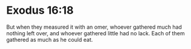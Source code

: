 # Exodus 16:18

But when they measured it with an omer, whoever gathered much had nothing left over, and whoever gathered little had no lack. Each of them gathered as much as he could eat.
